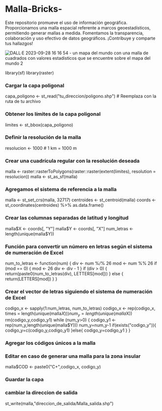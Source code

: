 # Malla-Bricks-
Este repositorio promueve el uso de información geográfica. Proporcionamos una malla espacial referente a marcos geoestadísticos, permitiendo generar mallas a medida. Fomentamos la transparencia, colaboración y uso efectivo de datos geográficos. ¡Contribuye y comparte tus hallazgos!

![DALL·E 2023-09-28 16 16 54 - un mapa del mundo con una malla de cuadrados con valores estadisticos que se encuentre sobre el mapa del mundo 2](https://github.com/myanez11595/Malla-Bricks-/assets/58635767/8195f99f-e0de-45d8-be28-18b7a84cedc6)


library(sf)
library(raster)

### Cargar la capa poligonal
capa_poligono <- st_read("tu_direccion/poligono.shp")  # Reemplaza con la ruta de tu archivo

### Obtener los límites de la capa poligonal
limites <- st_bbox(capa_poligono)

### Definir la resolución de la malla
resolucion <- 1000  # 1 km = 1000 m

### Crear una cuadrícula regular con la resolución deseada
malla <- raster::rasterToPolygons(raster::raster(extent(limites), resolution = resolucion))
malla <- st_as_sf(malla)

### Agregamos el sistema de referencia a la malla
malla <- st_set_crs(malla, 32717)
centroides <- st_centroid(malla)
coords <- st_coordinates(centroides) %>% as.data.frame()
### Crear las columnas separadas de latitud y longitud
malla$X <- coords[, "Y"]
malla$Y <- coords[, "X"]
num_letras <- length(unique(malla$Y)) 

### Función para convertir un número en letras según el sistema de numeración de Excel
num_to_letras <- function(num) {
  div <- num %/% 26
  mod <- num %% 26
  if (mod == 0) {
    mod <- 26
    div <- div - 1
  }
  if (div > 0) {
    return(paste0(num_to_letras(div), LETTERS[mod]))
  } else {
    return(LETTERS[mod])
  }
}

### Crear el vector de letras siguiendo el sistema de numeración de Excel
codigo_x <- sapply(1:num_letras, num_to_letras)
codigo_x <- rep(codigo_x, times = length(unique(malla$X)))
num_y=length(unique(malla$X))
rm(codigo_y,codigo_y1)
while (num_y>0) {
  codigo_y1 <- rep(num_y,length(unique(malla$Y)))
  num_y=num_y-1
  if(exists("codigo_y")){
    codigo_y=c(codigo_y,codigo_y1)
  }else{
    codigo_y=codigo_y1
  }
}

### Agregar los códigos únicos a la malla
### Editar en caso de generar una malla para la zona insular 
malla$COD <- paste0("C+",codigo_x, codigo_y)

### Guardar la capa 
### cambiar la direccion de salida
st_write(malla,"direccion_de_salida/Malla_salida.shp")

